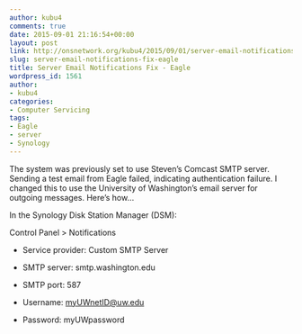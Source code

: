 ```yaml
---
author: kubu4
comments: true
date: 2015-09-01 21:16:54+00:00
layout: post
link: http://onsnetwork.org/kubu4/2015/09/01/server-email-notifications-fix-eagle/
slug: server-email-notifications-fix-eagle
title: Server Email Notifications Fix - Eagle
wordpress_id: 1561
author:
- kubu4
categories:
- Computer Servicing
tags:
- Eagle
- server
- Synology
---
```


The system was previously set to use Steven’s Comcast SMTP server. Sending a test email from Eagle failed, indicating authentication failure. I changed this to use the University of Washington’s email server for outgoing messages. Here’s how…

In the Synology Disk Station Manager (DSM):

Control Panel > Notifications




    
  * Service provider: Custom SMTP Server

    
  * SMTP server: smtp.washington.edu

    
  * SMTP port: 587

    
  * Username: myUWnetID@uw.edu

    
  * Password: myUWpassword


